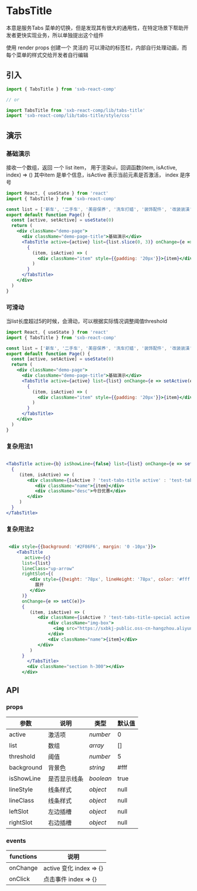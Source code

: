 # TabsTitle

本意是服务Tabs 菜单的切换，但是发现其有很大的通用性，在特定场景下帮助开发者更快实现业务，所以单独提出这个组件

使用 render props 创建一个 灵活的 可以滑动的标签栏，内部自行处理动画，而每个菜单的样式交给开发者自行编辑

## 引入

```js
import { TabsTitle } from 'sxb-react-comp'

// or

import TabsTitle from 'sxb-react-comp/lib/tabs-title'
import 'sxb-react-comp/lib/tabs-title/style/css'

```

## 演示

### 基础演示

接收一个数组，返回 一个 list item， 用于渲染ui，回调函数(item, isActive, index) => () 其中item 是单个信息，isActive 表示当前元素是否激活， index 是序号

```jsx harmony
import React, { useState } from 'react'
import { TabsTitle } from 'sxb-react-comp'

const list = ['新车', '二手车', '美容保养', '洗车打蜡', '装饰配件', '改装装潢', '汽车维修', '其他服务']
export default function Page() {
  const [active, setActive] = useState(0)
  return (
    <div className="demo-page">
      <div className="demo-page-title">基础演示</div>
      <TabsTitle active={active} list={list.slice(0, 3)} onChange={e => setActive(e)}>
        {
          (item, isActive) => (
            <div className="item" style={{padding: '20px'}}>{item}</div>
          )
        }
      </TabsTitle>
    </div>
  )
}
```

### 可滑动

当list长度超过5的时候，会滑动，可以根据实际情况调整阈值threshold

```jsx harmony
import React, { useState } from 'react'
import { TabsTitle } from 'sxb-react-comp'

const list = ['新车', '二手车', '美容保养', '洗车打蜡', '装饰配件', '改装装潢', '汽车维修', '其他服务']
export default function Page() {
  const [active, setActive] = useState(0)
  return (
    <div className="demo-page">
      <div className="demo-page-title">基础演示</div>
      <TabsTitle active={active} list={list} onChange={e => setActive(e)}>
        {
          (item, isActive) => (
            <div className="item" style={{padding: '20px'}}>{item}</div>
          )
        }
      </TabsTitle>
    </div>
  )
}
```

### 复杂用法1

```jsx

<TabsTitle active={b} isShowLine={false} list={list} onChange={e => setB(e)}>
  {
     (item, isActive) => (
        <div className={isActive ? 'test-tabs-title active' : 'test-tabs-title'}>
           <div className="name">{item}</div>
           <div className="desc">今日优惠</div>
        </div>
     )
  }
</TabsTitle>

```

### 复杂用法2

```jsx

 <div style={{background: '#2F86F6', margin: '0 -10px'}}>
    <TabsTitle
       active={c}
      list={list}
      lineClass="up-arrow"
      rightSlot={(
         <div style={{height: '78px', lineHeight: '78px', color: '#fff', padding: '0 5px', boxShadow: '0 0 16px 0 rgba(0, 0, 0, 0.2)'}}>
           展开
         </div>
      )}
      onChange={e => setC(e)}>
      {
         (item, isActive) => (
            <div className={isActive ? 'test-tabs-title-special active' : 'test-tabs-title-special'}>
                <div className="img-box">
                  <img src="https://sxbkj-public.oss-cn-hangzhou.aliyuncs.com/ClueDistribution/localnews/2020-05-21/1590044385653.jpg" />
                </div>
                <div className="name">{item}</div>
            </div>
         )
      }
        </TabsTitle>
        <div className="section h-300"></div>
      </div>
```

## API

### props

| 参数 | 说明 | 类型 | 默认值 |
| --- | --- | --- | --- |
| active | 激活项 | _number_ | 0 |
| list | 数组 | _array_ | [] |
| threshold | 阈值 | _number_ | 5 |
| background | 背景色 | _string_ | #fff |
| isShowLine | 是否显示线条 | _boolean_ | true |
| lineStyle | 线条样式 | _object_ | null |
| lineClass | 线条样式 | _object_ | null |
| leftSlot | 左边插槽 | _object_ | null |
| rightSlot | 右边插槽 | _object_ | null |

### events

| functions | 说明 | 
| --- | --- |
| onChange | active 变化 index => {} |
| onClick | 点击事件 index => {} |


